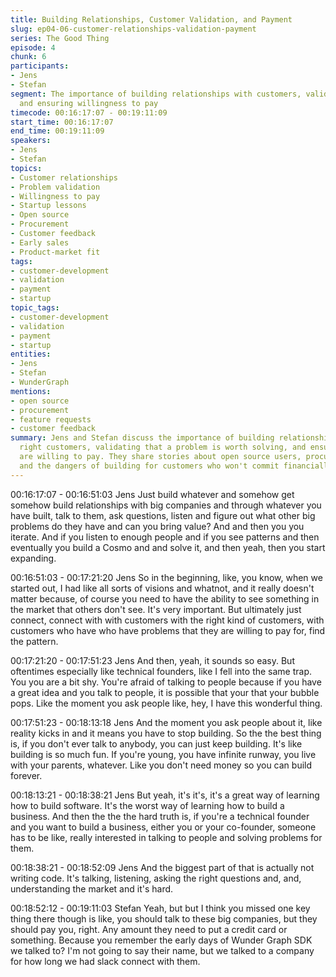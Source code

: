 ```yaml
---
title: Building Relationships, Customer Validation, and Payment
slug: ep04-06-customer-relationships-validation-payment
series: The Good Thing
episode: 4
chunk: 6
participants:
- Jens
- Stefan
segment: The importance of building relationships with customers, validating problems,
  and ensuring willingness to pay
timecode: 00:16:17:07 - 00:19:11:09
start_time: 00:16:17:07
end_time: 00:19:11:09
speakers:
- Jens
- Stefan
topics:
- Customer relationships
- Problem validation
- Willingness to pay
- Startup lessons
- Open source
- Procurement
- Customer feedback
- Early sales
- Product-market fit
tags:
- customer-development
- validation
- payment
- startup
topic_tags:
- customer-development
- validation
- payment
- startup
entities:
- Jens
- Stefan
- WunderGraph
mentions:
- open source
- procurement
- feature requests
- customer feedback
summary: Jens and Stefan discuss the importance of building relationships with the
  right customers, validating that a problem is worth solving, and ensuring that customers
  are willing to pay. They share stories about open source users, procurement hurdles,
  and the dangers of building for customers who won't commit financially.
---
```


00:16:17:07 - 00:16:51:03
Jens
Just build whatever and somehow get somehow build relationships with big companies and
through whatever you have built, talk to them, ask questions, listen and figure out what other big
problems do they have and can you bring value? And and then you you iterate. And if you listen
to enough people and if you see patterns and then eventually you build a Cosmo and and solve
it, and then yeah, then you start expanding.

00:16:51:03 - 00:17:21:20
Jens
So in the beginning, like, you know, when we started out, I had like all sorts of visions and
whatnot, and it really doesn't matter because, of course you need to have the ability to see
something in the market that others don't see. It's very important. But ultimately just connect,
connect with with customers with the right kind of customers, with customers who have who
have problems that they are willing to pay for, find the pattern.

00:17:21:20 - 00:17:51:23
Jens
And then, yeah, it sounds so easy. But oftentimes especially like technical founders, like I fell
into the same trap. You you are a bit shy. You're afraid of talking to people because if you have a
great idea and you talk to people, it is possible that your that your bubble pops. Like the moment
you ask people like, hey, I have this wonderful thing.

00:17:51:23 - 00:18:13:18
Jens
And the moment you ask people about it, like reality kicks in and it means you have to stop
building. So the the best thing is, if you don't ever talk to anybody, you can just keep building.
It's like building is so much fun. If you're young, you have infinite runway, you live with your
parents, whatever. Like you don't need money so you can build forever.

00:18:13:21 - 00:18:38:21
Jens
But yeah, it's it's, it's a great way of learning how to build software. It's the worst way of learning
how to build a business. And then the the the hard truth is, if you're a technical founder and you
want to build a business, either you or your co-founder, someone has to be like, really interested
in talking to people and solving problems for them.

00:18:38:21 - 00:18:52:09
Jens
And the biggest part of that is actually not writing code. It's talking, listening, asking the right
questions and, and, understanding the market and it's hard.

00:18:52:12 - 00:19:11:03
Stefan
Yeah, but but I think you missed one key thing there though is like, you should talk to these big
companies, but they should pay you, right. Any amount they need to put a credit card or
something. Because you remember the early days of Wunder Graph SDK we talked to? I'm not
going to say their name, but we talked to a company for how long we had slack connect with
them.